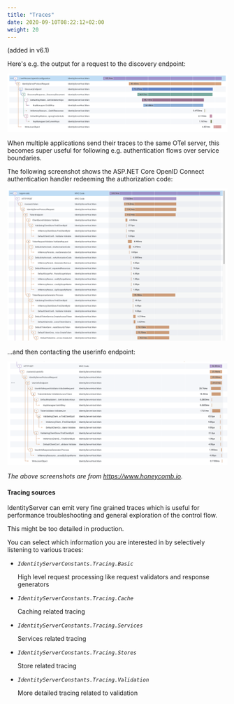 ```yaml
---
title: "Traces"
date: 2020-09-10T08:22:12+02:00
weight: 20
---
```


(added in v6.1)

Here's e.g. the output for a request to the discovery endpoint:

![](images/otel_disco.png)

When multiple applications send their traces to the same OTel server, this becomes super useful for following e.g. authentication flows over service boundaries.

The following screenshot shows the ASP.NET Core OpenID Connect authentication handler redeeming the authorization code:

![](images/otel_flow_1.png)

...and then contacting the userinfo endpoint:

![](images/otel_flow_2.png)

*The above screenshots are from https://www.honeycomb.io.*

#### Tracing sources
IdentityServer can emit very fine grained traces which is useful for performance troubleshooting and general exploration of the
control flow.

This might be too detailed in production. 

You can select which information you are interested in by selectively listening to various traces:

* *`IdentityServerConstants.Tracing.Basic`*
   
   High level request processing like request validators and response generators

* *`IdentityServerConstants.Tracing.Cache`*
   
   Caching related tracing

* *`IdentityServerConstants.Tracing.Services`*
   
   Services related tracing

* *`IdentityServerConstants.Tracing.Stores`*
   
   Store related tracing

* *`IdentityServerConstants.Tracing.Validation`*
   
   More detailed tracing related to validation
